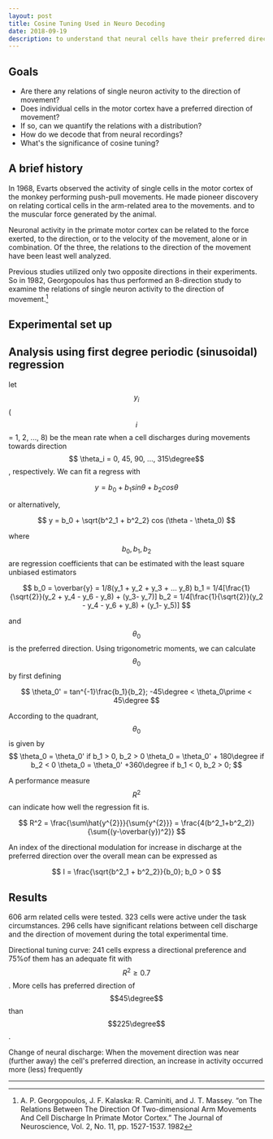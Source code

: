 ```yaml
---
layout: post
title: Cosine Tuning Used in Neuro Decoding
date: 2018-09-19
description: to understand that neural cells have their preferred direction of movement distributed like a sinusoidal function
---
```


## Goals 

* Are there any relations of single neuron activity to the direction of movement?
* Does individual cells in the motor cortex have a preferred direction of movement? 
* If so, can we quantify the relations with a distribution? 
* How do we decode that from neural recordings?
* What's the significance of cosine tuning?

## A brief history

In 1968, Evarts observed the activity of single cells in the motor cortex of the monkey performing push-pull movements. He made pioneer discovery on relating cortical cells in the arm-related area to the movements. and to the muscular force generated by the animal. 

Neuronal activity in the primate motor cortex can be related to the force exerted, to the direction, or to the velocity of the movement, alone or in combination. Of the three, the relations to the direction of the movement have been least well analyzed.

Previous studies utilized only two opposite directions in their experiments. So in 1982, Georgopoulos has thus performed an 8-direction study to examine the relations of single neuron activity to the direction of movement.[^Georgopoulos]

## Experimental set up

## Analysis using first degree periodic (sinusoidal) regression

let $$ y_i $$ ($$ i $$ = 1, 2, ..., 8) be the mean rate when a cell discharges during movements towards direction $$ \theta_i = 0, 45, 90, ..., 315\degree$$, respectively. We can fit a regress with

$$ y = b_0 + b_1sin \theta + b_2 cos \theta $$

or alternatively,

$$  y = b_0 + \sqrt{b^2_1 + b^2_2} cos (\theta - \theta_0) $$

where $$ b_0, b_1, b_2 $$ are regression coefficients that can be estimated with the least square unbiased estimators

$$ 
b_0 = \overbar{y} = 1/8(y_1 + y_2 + y_3 + ... y_8)
b_1 = 1/4[\frac{1}{\sqrt{2}}(y_2 + y_4 - y_6 - y_8) + (y_3- y_7)]
b_2 = 1/4[\frac{1}{\sqrt{2}}(y_2 - y_4 - y_6 + y_8) + (y_1- y_5)]
$$

and $$\theta_0$$ is the preferred direction. Using trigonometric moments, we can calculate $$\theta_0$$ by first defining

$$
\theta_0' = tan^{-1}\frac{b_1}{b_2}; -45\degree < \theta_0\prime < 45\degree
$$

According to the quadrant, $$ \theta_0$$ is given by
$$
\theta_0 = \theta_0' if b_1 > 0, b_2 > 0
\theta_0 = \theta_0' + 180\degree if b_2 < 0
\theta_0 = \theta_0' +360\degree if b_1 < 0, b_2 > 0;
$$

A performance measure $$R^2$$ can indicate how well the regression fit is.

$$
R^2 = \frac{\sum\hat{y^{2}}}{\sum{y^{2}}} = \frac{4(b^2_1+b^2_2)}{\sum{(y-\overbar{y})^2}} 
$$

An index of the directional modulation for increase in discharge at the preferred direction over the overall mean can be expressed as 

$$
I = \frac{\sqrt{b^2_1 + b^2_2}}{b_0}; b_0 > 0
$$

## Results

606 arm related cells were tested. 323 cells were active under the task circumstances. 296 cells have significant relations between cell discharge and the direction of movement during the total experimental time.

Directional tuning curve: 241 cells express a directional preference and 75\%of them has an adequate fit with $$ R^2 \geq 0.7 $$. More cells has preferred direction of $$45\degree$$ than $$225\degree$$.

Change of neural discharge: When the movement direction was near (further away) the cell's preferred direction, an increase in activity occurred more (less) frequently


---
[^Georgopoulos]: A. P. Georgopoulos, J. F. Kalaska: R. Caminiti, and J. T. Massey. “on The Relations Between The Direction Of Two-dimensional Arm Movements And Cell Discharge In Primate Motor Cortex.” The Journal of Neuroscience, Vol. 2, No. 11, pp. 1527-1537. 1982